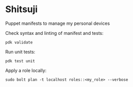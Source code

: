 # Shitsuji
Puppet manifests to manage my personal devices

Check syntax and linting of manifest and tests:
```
pdk validate
```

Run unit tests:
```
pdk test unit
```

Apply a role locally:
```
sudo bolt plan -t localhost roles::<my_role> --verbose
```
